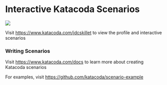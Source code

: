 # Interactive Katacoda Scenarios

[![](http://shields.katacoda.com/katacoda/jdcskillet/count.svg)](https://www.katacoda.com/jdcskillet "Get your profile on Katacoda.com")

Visit https://www.katacoda.com/jdcskillet to view the profile and interactive scenarios

### Writing Scenarios
Visit https://www.katacoda.com/docs to learn more about creating Katacoda scenarios

For examples, visit https://github.com/katacoda/scenario-example
